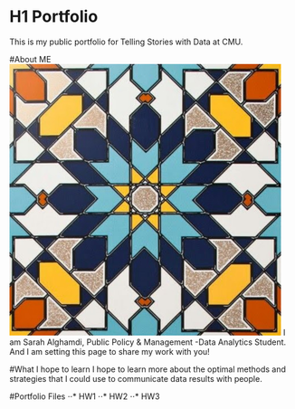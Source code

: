 # H1 Portfolio
This is my public portfolio for Telling Stories with Data at CMU.

#About ME
![alt text](https://github.com/salghamdi93/alghamdi-portfolio/blob/main/profile.jpg "Profile Photo")
I am Sarah Alghamdi, Public Policy & Management -Data Analytics Student. And I am setting this page to share my work with you!

#What I hope to learn
I hope to learn more about the optimal methods and strategies that I could use to communicate data results with people. 

#Portfolio Files 
⋅⋅* HW1
⋅⋅* HW2
⋅⋅* HW3
